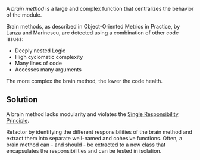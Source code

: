A *brain method* is a large and complex function that centralizes the behavior of the module.

Brain methods, as described in Object-Oriented Metrics in Practice, by Lanza and Marinescu, are detected using a
combination of other code issues:

- Deeply nested Logic
- High cyclomatic complexity
- Many lines of code
- Accesses many arguments

The more complex the brain method, the lower the code health.

## Solution

A brain method lacks modularity and violates the [Single Responsibility Principle](https://en.wikipedia.org/wiki/Single-responsibility_principle).

Refactor by identifying the different responsibilities of the brain method and extract them into separate well-named and cohesive functions. Often, a brain method can - and should - be extracted to a new class that encapsulates the responsibilities and can be tested in isolation.